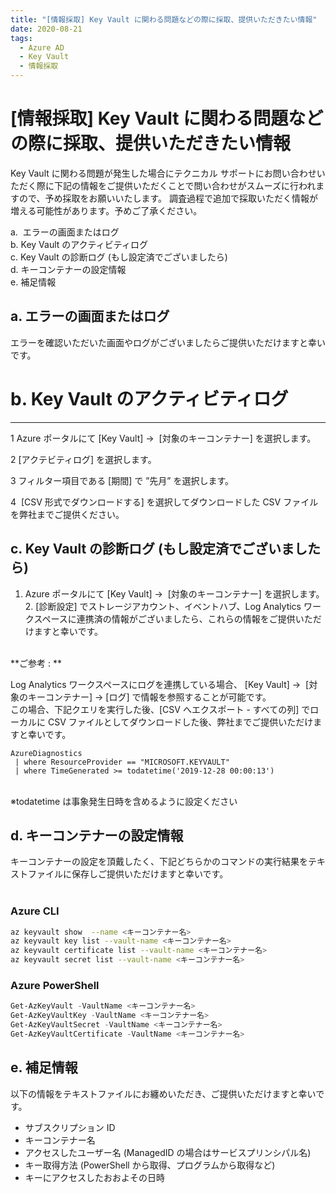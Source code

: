 ```yaml
---
title: "[情報採取] Key Vault に関わる問題などの際に採取、提供いただきたい情報"
date: 2020-08-21
tags:
  - Azure AD
  - Key Vault
  - 情報採取
---
```


# [情報採取] Key Vault に関わる問題などの際に採取、提供いただきたい情報

Key Vault に関わる問題が発生した場合にテクニカル サポートにお問い合わせいただく際に下記の情報をご提供いただくことで問い合わせがスムーズに行われますので、予め採取をお願いいたします。
調査過程で追加で採取いただく情報が増える可能性があります。予めご了承ください。

a.  エラーの画面またはログ   
b. Key Vault のアクティビティログ   
c. Key Vault の診断ログ (もし設定済でございましたら)   
d. キーコンテナーの設定情報   
e. 補足情報   

## a.  エラーの画面またはログ
エラーを確認いただいた画面やログがございましたらご提供いただけますと幸いです。


# b. Key Vault のアクティビティログ   
---
 1 Azure ポータルにて [Key Vault] ->  [対象のキーコンテナー] を選択します。   

 2 [アクテビティログ] を選択します。   

 3 フィルター項目である [期間] で ”先月” を選択します。   

 4  [CSV 形式でダウンロードする] を選択してダウンロードした CSV ファイルを弊社までご提供ください。   


## c. Key Vault の診断ログ (もし設定済でございましたら)      

1. Azure ポータルにて [Key Vault] ->  [対象のキーコンテナー] を選択します。
2. [診断設定] でストレージアカウント、イベントハブ、Log Analytics ワークスペースに連携済の情報がございましたら、これらの情報をご提供いただけますと幸いです。   
   
   
**ご参考 :   **

Log Analytics ワークスペースにログを連携している場合、 [Key Vault] ->  [対象のキーコンテナー] -> [ログ] で情報を参照することが可能です。   
この場合、下記クエリを実行した後、[CSV へエクスポート - すべての列] でローカルに CSV ファイルとしてダウンロードした後、弊社までご提供いただけますと幸いです。
    
```kusto
AzureDiagnostics   
 | where ResourceProvider == "MICROSOFT.KEYVAULT"   
 | where TimeGenerated >= todatetime('2019-12-28 00:00:13')   
```
    
※todatetime は事象発生日時を含めるように設定ください   

## d. キーコンテナーの設定情報

キーコンテナーの設定を頂戴したく、下記どちらかのコマンドの実行結果をテキストファイルに保存しご提供いただけますと幸いです。   
 
### Azure CLI  

```sh
az keyvault show  --name <キーコンテナー名>   
az keyvault key list --vault-name <キーコンテナー名>   
az keyvault certificate list --vault-name <キーコンテナー名>   
az keyvault secret list --vault-name <キーコンテナー名>
```

### Azure PowerShell   

```powershell
Get-AzKeyVault -VaultName <キーコンテナー名>   
Get-AzKeyVaultKey -VaultName <キーコンテナー名>   
Get-AzKeyVaultSecret -VaultName <キーコンテナー名>
Get-AzKeyVaultCertificate -VaultName <キーコンテナー名>    
```

## e. 補足情報

以下の情報をテキストファイルにお纏めいただき、ご提供いただけますと幸いです。   

- サブスクリプション ID   
- キーコンテナー名   
- アクセスしたユーザー名 (ManagedID の場合はサービスプリンシパル名)   
- キー取得方法 (PowerShell から取得、プログラムから取得など)   
- キーにアクセスしたおおよその日時   

